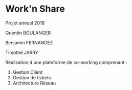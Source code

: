 # Work'n Share
Projet annuel 2018


Quentin BOULANGER

Benjamin FERNANDEZ

Timothé JARRY




Réalisation d'une plateforme de co-working comprenant :
1) Gestion Client
2) Gestion de tickets
3) Architecture Réseau

